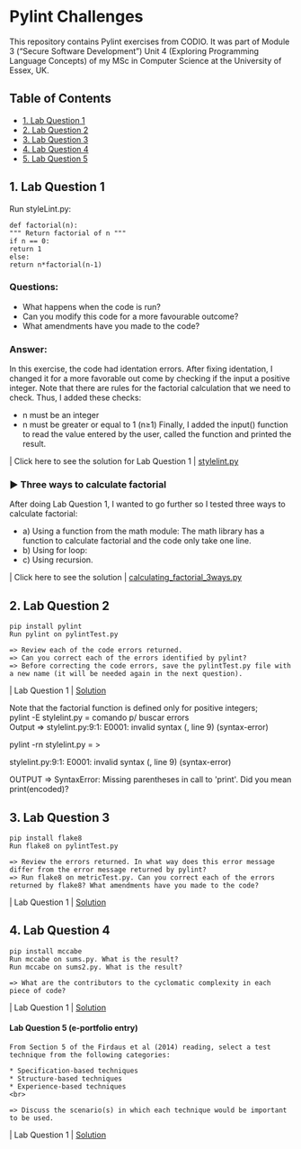  <h1>Pylint Challenges</h1>

This repository contains Pylint exercises from CODIO. It was part of Module 3 (“Secure Software Development”) Unit 4 (Exploring Programming Language Concepts) of my MSc in Computer Science at the University of Essex, UK.

<h2>Table of Contents</h2>

<!-- TOC -->
- [1. Lab Question 1](#1-question-1)
- [2. Lab Question 2](#2-question-2)
- [3. Lab Question 3](#3-question-3)
- [4. Lab Question 4](#4-question-4)
- [5. Lab Question 5](#5-question-5)
<!-- /TOC -->


## 1. Lab Question 1

Run styleLint.py: 
```
def factorial(n):
""" Return factorial of n """
if n == 0:
return 1
else:
return n*factorial(n-1)
```
### Questions: 

  * What happens when the code is run? 
  * Can you modify this code for a more favourable outcome? 
  * What amendments have you made to the code?
 
 
### Answer:

In this exercise, the code had identation errors. After fixing identation, I changed it for a more favorable out come by checking if the input a positive integer. Note that there are rules for the factorial calculation that we need to check. Thus, I added these checks:
* n must be an integer
* n must be greater or equal to 1 (n≥1)
Finally, I added the input() function to read the value entered by the user, called the function and printed the result. 

 | Click here to see the solution for Lab Question 1 | [stylelint.py](https://github.com/alicevillar/pylint_challenges/blob/main/stylelint.py) 

### :arrow_forward: Three ways to calculate factorial

After doing Lab Question 1, I wanted to go further so I tested three ways to calculate factorial: 

* a) Using a function from the math module: The math library has a function to calculate factorial and the code only take one line. 
* b) Using for loop:
* c) Using recursion.  

| Click here to see the solution | [calculating_factorial_3ways.py](https://github.com/alicevillar/pylint_challenges/blob/main/calculating_factorial_3ways.py) 


## 2. Lab Question 2

```
pip install pylint
Run pylint on pylintTest.py

=> Review each of the code errors returned. 
=> Can you correct each of the errors identified by pylint? 
=> Before correcting the code errors, save the pylintTest.py file with a new name (it will be needed again in the next question).
```
 | Lab Question 1 | [Solution](https://github.com/alicevillar/Python_Lab_Challenges/blob/main/lists/lists_exercise1.py)   


  Note that the factorial function is defined only for positive integers;                   
 pylint -E stylelint.py = comando p/ buscar errors                                          
 Output => stylelint.py:9:1: E0001: invalid syntax (<unknown>, line 9) (syntax-error)       
                                                                                             
  pylint -rn stylelint.py = >                                                                
                                                                                             
 stylelint.py:9:1: E0001: invalid syntax (<unknown>, line 9) (syntax-error)                 
                                                                                             
 OUTPUT => SyntaxError: Missing parentheses in call to 'print'. Did you mean print(encoded)?
 
## 3. Lab Question 3

```
pip install flake8
Run flake8 on pylintTest.py

=> Review the errors returned. In what way does this error message differ from the error message returned by pylint?
=> Run flake8 on metricTest.py. Can you correct each of the errors returned by flake8? What amendments have you made to the code?
```
 | Lab Question 1 | [Solution](https://github.com/alicevillar/Python_Lab_Challenges/blob/main/lists/lists_exercise1.py)   

 
## 4. Lab Question 4

```
pip install mccabe
Run mccabe on sums.py. What is the result?
Run mccabe on sums2.py. What is the result?

=> What are the contributors to the cyclomatic complexity in each piece of code?
```
 | Lab Question 1 | [Solution](https://github.com/alicevillar/Python_Lab_Challenges/blob/main/lists/lists_exercise1.py)   

 
#### Lab Question 5 (e-portfolio entry)

```
From Section 5 of the Firdaus et al (2014) reading, select a test technique from the following categories:

* Specification-based techniques
* Structure-based techniques
* Experience-based techniques
<br>

=> Discuss the scenario(s) in which each technique would be important to be used.
```
 | Lab Question 1 | [Solution](https://github.com/alicevillar/Python_Lab_Challenges/blob/main/lists/lists_exercise1.py)  
 
 
 
